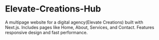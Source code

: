 # Elevate-Creations-Hub
A multipage website for a digital agency(Elevate Creations) built with Next.js. Includes pages like Home, About, Services, and Contact. Features responsive design and fast performance.
